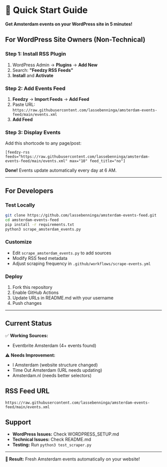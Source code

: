 # 🚀 Quick Start Guide

**Get Amsterdam events on your WordPress site in 5 minutes!**

## For WordPress Site Owners (Non-Technical)

### Step 1: Install RSS Plugin
1. WordPress Admin → **Plugins** → **Add New**
2. Search: **"Feedzy RSS Feeds"**
3. **Install** and **Activate**

### Step 2: Add Events Feed
1. **Feedzy** → **Import Feeds** → **Add Feed**
2. Paste URL: `https://raw.githubusercontent.com/lassebenninga/amsterdam-events-feed/main/events.xml`
3. **Add Feed**

### Step 3: Display Events
Add this shortcode to any page/post:
```
[feedzy-rss feeds="https://raw.githubusercontent.com/lassebenninga/amsterdam-events-feed/main/events.xml" max="10" feed_title="no"]
```

**Done!** Events update automatically every day at 6 AM.

---

## For Developers

### Test Locally
```bash
git clone https://github.com/lassebenninga/amsterdam-events-feed.git
cd amsterdam-events-feed
pip install -r requirements.txt
python3 scrape_amsterdam_events.py
```

### Customize
- Edit `scrape_amsterdam_events.py` to add sources
- Modify RSS feed metadata
- Adjust scraping frequency in `.github/workflows/scrape-events.yml`

### Deploy
1. Fork this repository
2. Enable GitHub Actions
3. Update URLs in README.md with your username
4. Push changes

---

## Current Status

✅ **Working Sources:**
- Eventbrite Amsterdam (4+ events found)

⚠️ **Needs Improvement:**
- I Amsterdam (website structure changed)
- Time Out Amsterdam (URL needs updating)
- Amsterdam.nl (needs better selectors)

## RSS Feed URL
```
https://raw.githubusercontent.com/lassebenninga/amsterdam-events-feed/main/events.xml
```

## Support

- **WordPress Issues:** Check WORDPRESS_SETUP.md
- **Technical Issues:** Check README.md
- **Testing:** Run `python3 test_scraper.py`

---

**🎯 Result:** Fresh Amsterdam events automatically on your website! 
